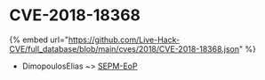 # CVE-2018-18368
{% embed url="https://github.com/Live-Hack-CVE/full_database/blob/main/cves/2018/CVE-2018-18368.json" %}

* DimopoulosElias ~> [SEPM-EoP](https://www.alice-snow.ru/2018/database/cve-2018-18368/sepm-eop-dimopouloselias)